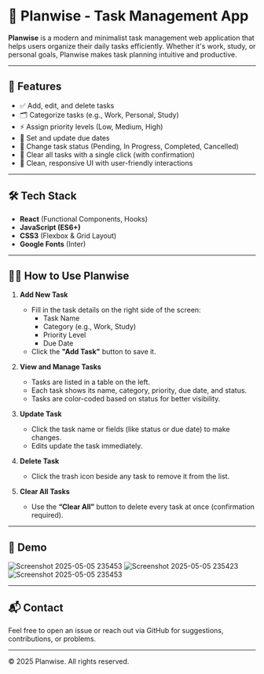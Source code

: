 # 🧭 Planwise - Task Management App

**Planwise** is a modern and minimalist task management web application that helps users organize their daily tasks efficiently. Whether it's work, study, or personal goals, Planwise makes task planning intuitive and productive.

---

## 🚀 Features

- ✅ Add, edit, and delete tasks
- 🗂️ Categorize tasks (e.g., Work, Personal, Study)
- ⚡ Assign priority levels (Low, Medium, High)
- 📆 Set and update due dates
- 🔁 Change task status (Pending, In Progress, Completed, Cancelled)
- 🧹 Clear all tasks with a single click (with confirmation)
- 🎨 Clean, responsive UI with user-friendly interactions

---

## 🛠️ Tech Stack

- **React** (Functional Components, Hooks)
- **JavaScript (ES6+)**
- **CSS3** (Flexbox & Grid Layout)
- **Google Fonts** (Inter)

---

## 🧑‍💻 How to Use Planwise

1. **Add New Task**

   - Fill in the task details on the right side of the screen:
     - Task Name
     - Category (e.g., Work, Study)
     - Priority Level
     - Due Date
   - Click the **"Add Task"** button to save it.

2. **View and Manage Tasks**

   - Tasks are listed in a table on the left.
   - Each task shows its name, category, priority, due date, and status.
   - Tasks are color-coded based on status for better visibility.

3. **Update Task**

   - Click the task name or fields (like status or due date) to make changes.
   - Edits update the task immediately.

4. **Delete Task**

   - Click the trash icon beside any task to remove it from the list.

5. **Clear All Tasks**
   - Use the **“Clear All”** button to delete every task at once (confirmation required).

---

## 📸 Demo

![Screenshot 2025-05-05 235453](https://github.com/user-attachments/assets/056f7c74-fcca-4a49-a275-a6773079d1e3)
![Screenshot 2025-05-05 235423](https://github.com/user-attachments/assets/d7b61c10-cdc1-4ef1-8fd5-99ef6f13cb8a)
![Screenshot 2025-05-05 235453](https://github.com/user-attachments/assets/e7132f99-4e2e-4b10-b250-1d2860447b0e)

---

## 📬 Contact

Feel free to open an issue or reach out via GitHub for suggestions, contributions, or problems.

---

© 2025 Planwise. All rights reserved.
